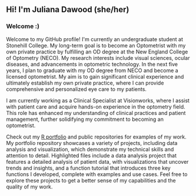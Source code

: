 ## Hi! I'm Juliana Dawood (she/her)

### Welcome :)

Welcome to my GitHub profile! I'm currently an undergraduate student at Stonehill College. My long-term goal is to become an Optometrist with my own private practice by fulfilling an OD degree at the New England College of Optometry (NECO). My research interests include visual sciences, ocular diseases, and advancements in optometric technology. In the next five years, I plan to graduate with my OD degree from NECO and become a licensed optometrist. My aim is to gain significant clinical experience and ultimately establish my own private practice, where I can provide comprehensive and personalized eye care to my patients. 

I am currently working as a Clinical Specialist at Visionworks, where I assist with patient care and acquire hands-on experience in the optometry field. This role has enhanced my understanding of clinical practices and patient management, further solidifying my commitment to becoming an optometrist. 

Check out my [R portfolio](https://github.com/jdawood04/R-portfolio) and public repositories for examples of my work. My portfolio repository showcases a variety of projects, including data analysis and visualization, which demonstrate my technical skills and attention to detail. Highlighted files include a data analysis project that features a detailed analysis of patient data, with visualizations that uncover trends and insights, and a function tutorial that introduces three key functions I developed, complete with examples and use cases. Feel free to explore these projects to get a better sense of my capabilities and the quality of my work.

<!--
**jdawood04/jdawood04** is a ✨ _special_ ✨ repository because its `README.md` (this file) appears on your GitHub profile.

Here are some ideas to get you started:

- 🔭 I’m currently working on ...
- 🌱 I’m currently learning ...
- 👯 I’m looking to collaborate on ...
- 🤔 I’m looking for help with ...
- 💬 Ask me about ...
- 📫 How to reach me: ...
- 😄 Pronouns: ...
- ⚡ Fun fact: ...
-->
